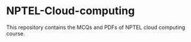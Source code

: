 # NPTEL-Cloud-computing
This repository contains the MCQs and PDFs of NPTEL cloud computing course.
